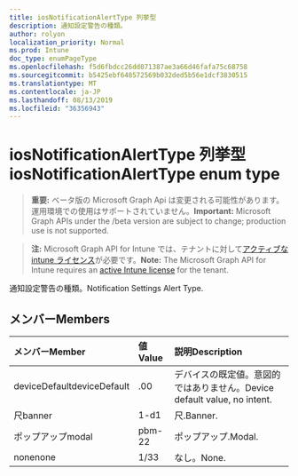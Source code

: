 ```yaml
---
title: iosNotificationAlertType 列挙型
description: 通知設定警告の種類。
author: rolyon
localization_priority: Normal
ms.prod: Intune
doc_type: enumPageType
ms.openlocfilehash: f5d6fbdcc26dd071387ae3a66d46fafa75c68758
ms.sourcegitcommit: b5425ebf648572569b032ded5b56e1dcf3830515
ms.translationtype: MT
ms.contentlocale: ja-JP
ms.lasthandoff: 08/13/2019
ms.locfileid: "36356943"
---
```

# <a name="iosnotificationalerttype-enum-type"></a><span data-ttu-id="34302-103">iosNotificationAlertType 列挙型</span><span class="sxs-lookup"><span data-stu-id="34302-103">iosNotificationAlertType enum type</span></span>

> <span data-ttu-id="34302-104">**重要:** ベータ版の Microsoft Graph Api は変更される可能性があります。運用環境での使用はサポートされていません。</span><span class="sxs-lookup"><span data-stu-id="34302-104">**Important:** Microsoft Graph APIs under the /beta version are subject to change; production use is not supported.</span></span>

> <span data-ttu-id="34302-105">**注:** Microsoft Graph API for Intune では、テナントに対して[アクティブな intune ライセンス](https://go.microsoft.com/fwlink/?linkid=839381)が必要です。</span><span class="sxs-lookup"><span data-stu-id="34302-105">**Note:** The Microsoft Graph API for Intune requires an [active Intune license](https://go.microsoft.com/fwlink/?linkid=839381) for the tenant.</span></span>

<span data-ttu-id="34302-106">通知設定警告の種類。</span><span class="sxs-lookup"><span data-stu-id="34302-106">Notification Settings Alert Type.</span></span>

## <a name="members"></a><span data-ttu-id="34302-107">メンバー</span><span class="sxs-lookup"><span data-stu-id="34302-107">Members</span></span>
|<span data-ttu-id="34302-108">メンバー</span><span class="sxs-lookup"><span data-stu-id="34302-108">Member</span></span>|<span data-ttu-id="34302-109">値</span><span class="sxs-lookup"><span data-stu-id="34302-109">Value</span></span>|<span data-ttu-id="34302-110">説明</span><span class="sxs-lookup"><span data-stu-id="34302-110">Description</span></span>|
|:---|:---|:---|
|<span data-ttu-id="34302-111">deviceDefault</span><span class="sxs-lookup"><span data-stu-id="34302-111">deviceDefault</span></span>|<span data-ttu-id="34302-112">.0</span><span class="sxs-lookup"><span data-stu-id="34302-112">0</span></span>|<span data-ttu-id="34302-113">デバイスの既定値。意図的ではありません。</span><span class="sxs-lookup"><span data-stu-id="34302-113">Device default value, no intent.</span></span>|
|<span data-ttu-id="34302-114">尺</span><span class="sxs-lookup"><span data-stu-id="34302-114">banner</span></span>|<span data-ttu-id="34302-115">1-d</span><span class="sxs-lookup"><span data-stu-id="34302-115">1</span></span>|<span data-ttu-id="34302-116">尺.</span><span class="sxs-lookup"><span data-stu-id="34302-116">Banner.</span></span>|
|<span data-ttu-id="34302-117">ポップアップ</span><span class="sxs-lookup"><span data-stu-id="34302-117">modal</span></span>|<span data-ttu-id="34302-118">pbm-2</span><span class="sxs-lookup"><span data-stu-id="34302-118">2</span></span>|<span data-ttu-id="34302-119">ポップアップ.</span><span class="sxs-lookup"><span data-stu-id="34302-119">Modal.</span></span>|
|<span data-ttu-id="34302-120">none</span><span class="sxs-lookup"><span data-stu-id="34302-120">none</span></span>|<span data-ttu-id="34302-121">1/3</span><span class="sxs-lookup"><span data-stu-id="34302-121">3</span></span>|<span data-ttu-id="34302-122">なし。</span><span class="sxs-lookup"><span data-stu-id="34302-122">None.</span></span>|



